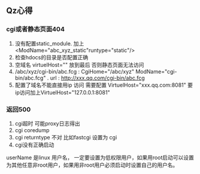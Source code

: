 ## Qz心得
### cgi或者静态页面404
1. 没有配置static_module. 加上<ModName="abc_xyz_static"runtype="static"/>
2. 检查hdocs的目录是否配置正确
3. 空域名 virtuelHost="" 放到最后 否则静态页面无法访问
4. /abc/xyz/cgi-bin/abc.fcg : CgiHome="/abc/xyz" ModName="cgi-bin/abc.fcg" . url : http://xxx.qq.com/cgi-bin/abc.fcg
5. 配置了域名不能直接用ip 访问 需要配置 VirtuelHost="xxx.qq.com:8081" 要ip访问加上VirtuelHost="127.0.0.1:8081"

### 返回500
1. cgi超时 可能proxy日志得出
2. cgi coredump
3. cgi returntype 不对 比如fastcgi 设置为 cgi
4. cgi没有正确启动

userName 是linux 用户名， 一定要设置为低权限用户，如果用root启动可以设置为其他任意非root用户，如果用非root用户必须启动时设置自己的用户名。